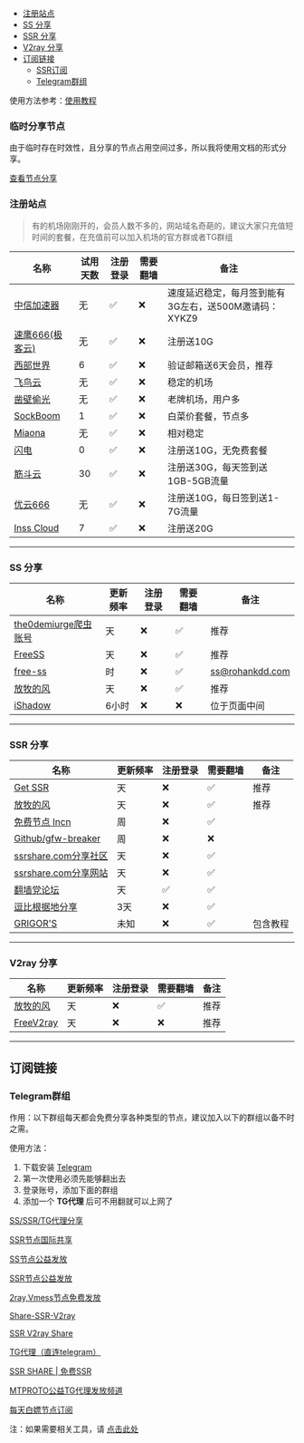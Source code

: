 - [注册站点](#注册站点)
- [SS 分享](#ss-分享)
- [SSR 分享](#ssr-分享)
- [V2ray 分享](#v2ray-分享)
- [订阅链接](#订阅链接)
	- [SSR订阅](#ssr订阅)
	- [Telegram群组](#telegram群组)


使用方法参考：[使用教程](README.md#使用教程)


### 临时分享节点

由于临时存在时效性，且分享的节点占用空间过多，所以我将使用文档的形式分享。

[查看节点分享](http://mrw.so/5VWohi)


### 注册站点

> 有的机场刚刚开的，会员人数不多的，网站域名奇葩的，建议大家只充值短时间的套餐，在充值前可以加入机场的官方群或者TG群组

| 名称                                                         | 试用天数 | 注册登录 | 需要翻墙 | 备注         |
| ------------------------------------------------------------ | -------- | -------- | -------- | ------------ |
| [中信加速器](https://api.233fly.com:39786/main_page?aff=XYKZ9&c=1)     | 无       | ✅        | ❌       | 速度延迟稳定，每月签到能有3G左右，送500M邀请码：XYKZ9         |
| [速鹰666(极客云)](https://jike0.com/auth/register?code=kP24)         | 无       | ✅        | ❌        | 注册送10G |
| [西部世界](https://xbsj9895.xyz/i/iv201207/exxp8Un)         | 6       | ✅        | ❌        | 验证邮箱送6天会员，推荐        |
| [飞鸟云](https://yy-vm.yuyu.cool/auth/register?code=HN8t)         | 无       | ✅        | ❌        | 稳定的机场         |
| [凿壁偷光](https://v2.freeyes.xyz/auth/register?code=007)     | 无       | ✅        | ❌       | 老牌机场，用户多         |
| [SockBoom](https://sockboom.mobi/auth/register?affid=96955)         | 1       | ✅        | ❌        | 白菜价套餐，节点多 |
| [Miaona](https://miaona.xyz/#/register?code=ZG7cXgnE)     | 无       | ✅        | ❌       | 相对稳定         |
| [闪电](https://freemycloud.me/auth/register?code=RCob)     | 0       | ✅        | ❌       | 注册送10G，无免费套餐         |
| [筋斗云](https://jdycloud.xyz/auth/register?code=k56R)     | 30       | ✅        | ❌       | 注册送30G，每天签到送1GB-5GB流量         |
| [优云666](https://youyun555.net/auth/register?code=8G2d)     | 无       | ✅        | ❌       | 注册送10G，每日签到送1-7G流量         |
| [Inss Cloud](https://inss.xyz/#/register?code=eVq3FHeO)     | 7       | ✅        | ❌       | 注册送20G         |


---

### SS 分享

| 名称                                                         | 更新频率 | 注册登录 | 需要翻墙 | 备注         |
| ------------------------------------------------------------ | -------- | -------- | -------- | ------------ |
| [the0demiurge爬虫账号](http://ss.pythonic.life/)         | 天       | ❌        | ✅       | 推荐         |
| [FreeSS](https://my.freess.info/)         | 天       | ❌        | ✅        | 推荐         |
| [free-ss](https://free-ss.site/)                           | 时       | ❌        | ✅        | ss@rohankdd.com |
| [放牧的风](https://www.youneed.win/free-ss)         | 天       | ❌        | ✅        | 推荐         |
| [iShadow](https://get.ishadowx.biz/)                           | 6小时    | ❌        | ❌        | 位于页面中间 |

---

### SSR 分享

| 名称                                                         | 更新频率 | 注册登录 | 需要翻墙 | 备注         |
| ------------------------------------------------------------ | -------- | -------- | -------- | ------------ |
| [Get SSR](https://jichangdaquan.com/node/429.html)         | 天       | ❌        | ✅        | 推荐         |
| [放牧的风](https://www.youneed.win/free-ssr)         | 天       | ❌        | ✅        | 推荐         |
| [免费节点 Incn](https://lncn.org/)                           | 周       | ❌        | ✅        |            |
| [Github/gfw-breaker](https://github.com/gfw-breaker/ssr-accounts) | 周       | ❌        | ❌        |              |
| [ssrshare.com分享社区](https://www.ssrshare.com/forums/ssr-socks-v2ray.2/) | 天       | ❌        | ✅       |              |
| [ssrshare.com分享网站](https://www.ssrtool.com/tool/free_ssr) | 天       | ❌        | ✅        |              |
| [翻墙党论坛](https://fanqiangdang.com/)                      | 天       | ✅        | ✅        |              |
| [逗比根据地分享](https://doubibackup.com/95f80__8.html)   | 3天      | ❌        | ✅        |                                      |
| [GRIGOR'S](https://gdmi.weebly.com/3118523398online.html) | 未知     | ❌        | ✅       | 包含教程                             |


---


### V2ray 分享

| 名称                                                         | 更新频率 | 注册登录 | 需要翻墙 | 备注         |
| ------------------------------------------------------------ | -------- | -------- | -------- | ------------ |
| [放牧的风](https://www.youneed.win/free-v2ray)               | 天       | ❌        | ✅        | 推荐                |
| [FreeV2ray](https://view.freev2ray.org/)               | 天       | ❌        | ❌        | 推荐                |


---

## 订阅链接

### Telegram群组

作用：以下群组每天都会免费分享各种类型的节点，建议加入以下的群组以备不时之需。

使用方法：

1. 下载安装 [Telegram](https://telegram.org/)
2. 第一次使用必须先能够翻出去
3. 登录账号，添加下面的群组
4. 添加一个 **TG代理** 后可不用翻就可以上网了

[SS/SSR/TG代理分享](https://t.me/SSRSUB)

[SSR节点国际共享](https://t.me/ShadowsocksRssr)

[SS节点公益发放](https://t.me/ssList)

[SSR节点公益发放](https://t.me/ssrList)

[2ray,Vmess节点免费发放](https://t.me/V2List)

[Share-SSR-V2ray](https://t.me/Share-SSR-V2ray)

[SSR V2ray Share](https://t.me/freeshadowsock)

[TG代理（直连telegram）](https://t.me/socks5list)

[SSR SHARE | 免费SSR](https://t.me/gyjclub)

[MTPROTO公益TG代理发放频道](https://t.me/onessr)

[每天白嫖节点订阅](https://t.me/baipiaojiedian)


注：如果需要相关工具，请 [点击此处](https://github.com/selierlin/Share-SSR-V2ray/blob/master/tools.md)

